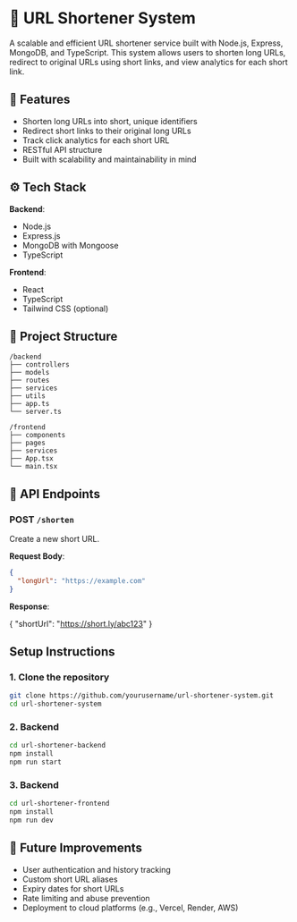 # 🔗 URL Shortener System

A scalable and efficient URL shortener service built with Node.js, Express, MongoDB, and TypeScript. This system allows users to shorten long URLs, redirect to original URLs using short links, and view analytics for each short link.

## 📗 Features

- Shorten long URLs into short, unique identifiers  
- Redirect short links to their original long URLs  
- Track click analytics for each short URL  
- RESTful API structure  
- Built with scalability and maintainability in mind  

## ⚙️ Tech Stack

**Backend**:
- Node.js  
- Express.js  
- MongoDB with Mongoose  
- TypeScript  

**Frontend**:
- React  
- TypeScript  
- Tailwind CSS (optional)  

## 📂 Project Structure

```
/backend
├── controllers
├── models
├── routes
├── services
├── utils
├── app.ts
└── server.ts

/frontend
├── components
├── pages
├── services
├── App.tsx
└── main.tsx
```

## 🧾 API Endpoints

### POST `/shorten`  
Create a new short URL.

**Request Body**:
```json
{
  "longUrl": "https://example.com"
}
```
**Response**:

{
  "shortUrl": "https://short.ly/abc123"
}

## Setup Instructions

### 1. Clone the repository

```bash
git clone https://github.com/yourusername/url-shortener-system.git
cd url-shortener-system
```


### 2. Backend

```bash
cd url-shortener-backend
npm install
npm run start
```
### 3. Backend

```bash
cd url-shortener-frontend
npm install
npm run dev
```

## 📌 Future Improvements

- User authentication and history tracking  
- Custom short URL aliases  
- Expiry dates for short URLs  
- Rate limiting and abuse prevention  
- Deployment to cloud platforms (e.g., Vercel, Render, AWS)
